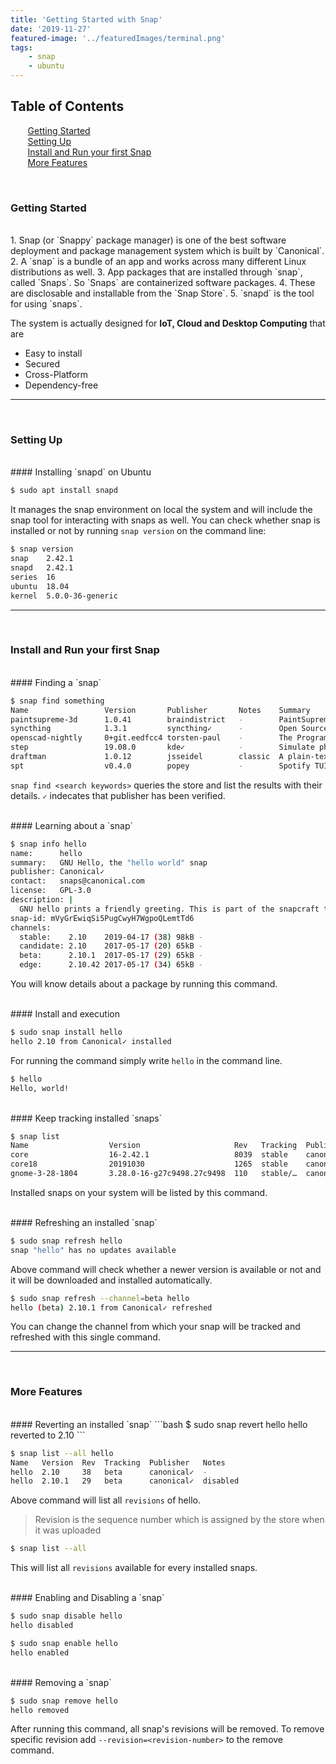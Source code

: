 ```yaml
---
title: 'Getting Started with Snap'
date: '2019-11-27'
featured-image: '../featuredImages/terminal.png'
tags:
    - snap
    - ubuntu
---
```


## Table of Contents
&nbsp;&nbsp;&nbsp;&nbsp; <i class="fas fa-hand-paper"></i> &nbsp; [Getting Started](#getting-started) <br/>
&nbsp;&nbsp;&nbsp;&nbsp; <i class="fas fa-cog"></i> &nbsp; [Setting Up](#setting-up) <br/>
&nbsp;&nbsp;&nbsp;&nbsp; <i class="fas fa-box"></i> &nbsp; [Install and Run your first Snap](#install-and-run-your-first-snap) <br/>
&nbsp;&nbsp;&nbsp;&nbsp; <i class="fas fa-angle-double-right"></i> &nbsp; [More Features](#more-features)

<br/>

<h3 id="getting-started"><i class="fas fa-hand-paper"></i> Getting Started</h3>
<br/>
1. Snap (or `Snappy` package manager) is one of the best software deployment and package management system which is built by `Canonical`.
2. A `snap` is a bundle of an app and works across many different Linux distributions as well.
3. App packages that are installed through `snap`, called `Snaps`. So `Snaps` are containerized software packages.
4. These are disclosable and installable from the `Snap Store`.
5. `snapd` is the tool for using `snaps`.


The system is actually designed for **IoT, Cloud and Desktop Computing** that are
* Easy to install
* Secured
* Cross-Platform
* Dependency-free

---
<br/>
<h3 id="setting-up"><i class="fas fa-cog"></i> Setting Up</h3>
<br/>
#### <i class="fas fa-pen-alt"></i> Installing `snapd` on Ubuntu

```bash
$ sudo apt install snapd
```

It manages the snap environment on local the system and will include the snap tool for interacting with snaps as well. You can check whether snap is installed or not by running `snap version` on the command line:

```bash
$ snap version
snap    2.42.1
snapd   2.42.1
series  16
ubuntu  18.04
kernel  5.0.0-36-generic
```

---
<br/>
<h3 id="install-and-run-your-first-snap"><i class="fas fa-box"></i> Install and Run your first Snap</h3>
<br/>
#### <i class="fas fa-pen-alt"></i> Finding a `snap`

```bash
$ snap find something
Name                 Version       Publisher       Notes    Summary
paintsupreme-3d      1.0.41        braindistrict   -        PaintSupreme 3D
syncthing            1.3.1         syncthing✓      -        Open Source Continuous File Synchronization
openscad-nightly     0+git.eedfcc4 torsten-paul    -        The Programmers Solid 3D CAD Modeller
step                 19.08.0       kde✓            -        Simulate physics experiments
draftman             1.0.12        jsseidel        classic  A plain-text draft management tool for novelists.
spt                  v0.4.0        popey           -        Spotify TUI
```

`snap find <search keywords>` queries the store and list the results with their details. `✓` indecates that publisher has been verified.

<br/>
#### <i class="fas fa-pen-alt"></i> Learning about a `snap`

```bash
$ snap info hello
name:      hello
summary:   GNU Hello, the "hello world" snap
publisher: Canonical✓
contact:   snaps@canonical.com
license:   GPL-3.0
description: |
  GNU hello prints a friendly greeting. This is part of the snapcraft tour at https://snapcraft.io/
snap-id: mVyGrEwiqSi5PugCwyH7WgpoQLemtTd6
channels:
  stable:    2.10    2019-04-17 (38) 98kB -
  candidate: 2.10    2017-05-17 (20) 65kB -
  beta:      2.10.1  2017-05-17 (29) 65kB -
  edge:      2.10.42 2017-05-17 (34) 65kB -

```

You will know details about a package by running this command.

<br/>
#### <i class="fas fa-pen-alt"></i> Install and execution

```bash
$ sudo snap install hello
hello 2.10 from Canonical✓ installed
```

For running the command simply write `hello` in the command line.

```bash
$ hello
Hello, world!
```

<br/>
#### <i class="fas fa-pen-alt"></i> Keep tracking installed `snaps`

```bash
$ snap list
Name                  Version                     Rev   Tracking  Publisher   Notes
core                  16-2.42.1                   8039  stable    canonical✓  core
core18                20191030                    1265  stable    canonical✓  base
gnome-3-28-1804       3.28.0-16-g27c9498.27c9498  110   stable/…  canonical✓  -
```

Installed snaps on your system will be listed by this command.

<br/>
#### <i class="fas fa-pen-alt"></i> Refreshing an installed `snap`

```bash
$ sudo snap refresh hello
snap "hello" has no updates available
```

Above command will check whether a newer version is available or not and it will be downloaded and installed automatically.

```bash
$ sudo snap refresh --channel=beta hello
hello (beta) 2.10.1 from Canonical✓ refreshed
```

You can change the channel from which your snap will be tracked and refreshed with this single command.

---
<br/>
<h3 id="more-features"><i class="fas fa-angle-double-right"></i> More Features </h3>
<br/>
#### <i class="fas fa-pen-alt"></i> Reverting an installed `snap`
```bash
$ sudo snap revert hello
hello reverted to 2.10
```

```bash
$ snap list --all hello
Name   Version  Rev  Tracking  Publisher   Notes
hello  2.10     38   beta      canonical✓  -
hello  2.10.1   29   beta      canonical✓  disabled
```

Above command will list all `revisions` of hello.

> Revision is the sequence number which is assigned by the store when it was uploaded

```bash
$ snap list --all
```

This will list all `revisions` available for every installed snaps.

<br/>
#### <i class="fas fa-pen-alt"></i> Enabling and Disabling a `snap`

```bash
$ sudo snap disable hello
hello disabled

$ sudo snap enable hello
hello enabled
```
<br/>
#### <i class="fas fa-pen-alt"></i> Removing a `snap`

```bash
$ sudo snap remove hello
hello removed
```

After running this command, all snap's revisions will be removed. To remove specific revision add `--revision=<revision-number>` to the remove command.
